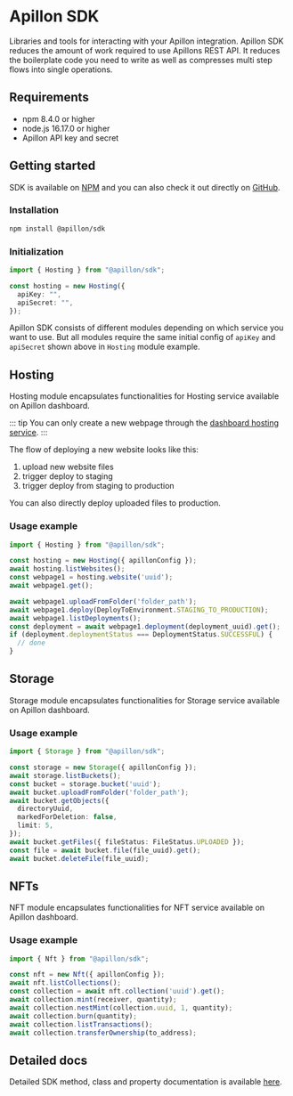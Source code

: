 # Apillon SDK

<div class="divider"></div>

Libraries and tools for interacting with your Apillon integration.
Apillon SDK reduces the amount of work required to use Apillons REST API. It reduces the boilerplate code you need to write
as well as compresses multi step flows into single operations.

## Requirements

- npm 8.4.0 or higher
- node.js 16.17.0 or higher
- Apillon API key and secret

## Getting started

SDK is available on [NPM](https://www.npmjs.com/package/@apillon/sdk) and you can also check it out directly on [GitHub](https://github.com/Apillon/sdk).

### Installation

```sh
npm install @apillon/sdk
```

### Initialization

```ts
import { Hosting } from "@apillon/sdk";

const hosting = new Hosting({
  apiKey: "",
  apiSecret: "",
});
```

Apillon SDK consists of different modules depending on which service you want to use. But all modules require the same initial config of `apiKey` and `apiSecret` shown above in `Hosting` module example.

## Hosting

Hosting module encapsulates functionalities for Hosting service available on Apillon dashboard.

::: tip
You can only create a new webpage through the [dashboard hosting service](https://app.apillon.io/dashboard/service/hosting).
:::

The flow of deploying a new website looks like this:

1. upload new website files
2. trigger deploy to staging
3. trigger deploy from staging to production

You can also directly deploy uploaded files to production.

### Usage example

```ts
import { Hosting } from "@apillon/sdk";

const hosting = new Hosting({ apillonConfig });
await hosting.listWebsites();
const webpage1 = hosting.website('uuid');
await webpage1.get();

await webpage1.uploadFromFolder('folder_path');
await webpage1.deploy(DeployToEnvironment.STAGING_TO_PRODUCTION);
await webpage1.listDeployments();
const deployment = await webpage1.deployment(deployment_uuid).get();
if (deployment.deploymentStatus === DeploymentStatus.SUCCESSFUL) {
  // done
}
```

## Storage

Storage module encapsulates functionalities for Storage service available on Apillon dashboard.

### Usage example

```ts
import { Storage } from "@apillon/sdk";

const storage = new Storage({ apillonConfig });
await storage.listBuckets();
const bucket = storage.bucket('uuid');
await bucket.uploadFromFolder('folder_path');
await bucket.getObjects({
  directoryUuid,
  markedForDeletion: false,
  limit: 5,
});
await bucket.getFiles({ fileStatus: FileStatus.UPLOADED });
const file = await bucket.file(file_uuid).get();
await bucket.deleteFile(file_uuid);
```

## NFTs

NFT module encapsulates functionalities for NFT service available on Apillon dashboard.

### Usage example

```ts
import { Nft } from "@apillon/sdk";

const nft = new Nft({ apillonConfig });
await nft.listCollections();
const collection = await nft.collection('uuid').get();
await collection.mint(receiver, quantity);
await collection.nestMint(collection.uuid, 1, quantity);
await collection.burn(quantity);
await collection.listTransactions();
await collection.transferOwnership(to_address);
```

## Detailed docs

Detailed SDK method, class and property documentation is available [here](https://sdk-docs.apillon.io).